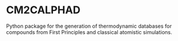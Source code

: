 # CM2CALPHAD
Python package for the generation of thermodynamic databases for compounds from First Principles and classical atomistic simulations.
